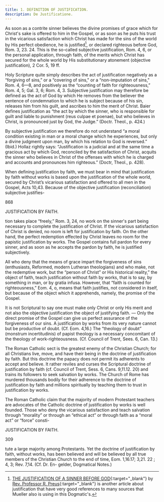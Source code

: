 ```yaml
---
title: 1. DEFINITION OF JUSTIFICATION.
description: De Justificatione.
---
```


As soon as a contrite sinner believes the divine promises of grace which for Christ's sake is offered to him in the Gospel, or as soon as he puts his trust in the vicarious satisfaction which Christ has made for the sins of the world by His perfect obedience, he is justified[^1], or declared righteous before God, Rom. 3, 23. 24. This is the so-called subjective justification, Rom. 4, 6, or the personal application, through faith, of the merits which Christ has secured for the whole world by His substitutionary atonement (objective justification), 2 Cor. 5, 19 ff.

Holy Scripture quite simply describes the act of justification negatively as a “forgiving of sins,” or a “covering of sins," or a “non-imputation of sins," Rom. 4, 6—8, and positively as the “counting of faith for righteousness,” Rom. 4, 5; Gal. 3, 6; Rom. 4, 3. Subjective justification may therefore be defined as the act of God by which He removes from the believer the sentence of condemnation to which he is subject because of his sin, releases him from his guilt, and ascribes to him the merit of Christ. Baier defines justification as “the act by which the sinner, who is responsible for guilt and liable to punishment (reus culpae et poenae), but who believes in Christ, is pronounced just by God, the Judge.” (Doctr. Theol., p. 424.) 

By subjective justification we therefore do not understand “a moral condition existing in man or a moral change which he experiences, but only a divine judgment upon man, by which his relation to God is reversed.” (Ibid.) Hollaz rightly says: “Justification is a judicial and at the same time a gracious act by which God, reconciled by the satisfaction of Christ, acquits the sinner who believes in Christ of the offenses with which he is charged and accounts and pronounces him righteous.” (Doctr, Theol., p. 428). 

When defining justification by faith, we must bear in mind that justification by faith without works is based upon the justification of the whole world, secured by Christ’s vicarious satisfaction and offered to all men in the Gospel, Acts 10,43. Because of the objective justification (reconciliation) subjective justifies- 



868 


JUSTIFICATION BY FAITH. 


tion takes place “freely,” Rom. 3, 24, no work on the sinner's part being necessary to complete the justification of Christ. If the vicarious satisfaction of Christ is denied, no room is left for justification by faith. On the other hand, the perfect redemption effected by Christ leaves no room for the papistic justification by works. The Gospel contains full pardon for every sinner, and as soon as he accepts the pardon by faith, he is justified subjectively. 

All who deny that the means of grace impart the forgiveness of sins (enthusiasts, Reformed, modern Lutheran theologians) and who make, not the redemptive work, but the “person of Christ” or His historical reality,” the object of faith, teach justification without faith by works, that is to say, by something in man, or by gratia infusa. However, that “faith is counted for righteousness,” Eom. 4, o, means that faith justifies, not considered in itself, but because of the object which it apprehends, namely, the promise of the Gospel. 

It is not Scriptural to say one must make only Christ or only His merit and not also the objective justification the object of justifying faith. — Only the direct promise of the Gospel can give us perfect assurance of the forgiveness of our sins. A justification by works from its very nature cannot but be productive of doubt. (Cf. Eom. 4,16.) The “theology of doubt” (monstrum incertitudinis) of papist theology is a necessary concomitant of the theology of work-righteousness. (Cf. Council of Trent, Sees. 6, Can. 13.) 

The Roman Catholic sect is the greatest enemy of the Christian Church; for all Christians live, move, and have their being in the doctrine of justification by faith. But this doctrine the papacy does not permit its adherents to accept and believe. It rather reviles and curses the Scriptural doctrine of justification by faith (cf. Council of Trent, Sess. 6, Cans. 9,11.12. 20) and trains its followers to seek salvation by works. The Church of Rome has murdered thousands bodily for their adherence to the doctrine of justification by faith and millions spiritually by teaching them to trust in justification by works. 

The Roman Catholic claim that the majority of modern Protestant teachers are advocates of the Catholic doctrine of justification by works is well founded. Those who deny the vicarious satisfaction and teach salvation through “morality” or through an “ethical act” or through faith as a “moral act” or “force” consti- 



JUSTIFICATION BY FAITH. 


309 


tute a large majority among Protestants. Yet the doctrine of justification by faith, without works, has been believed and will be believed by all true members of the Christian Church to the end of time, Eom. 1,16.17; 3,21. 22 ; 4, 3; Rev. 7,14. (Cf. Dr. En- gelder, Dogmatical Notes.) 

[^1]: [THE JUSTIFICATION OF A SINNER BEFORE GOD](http://www.christforus.org/Papers/Content/Justification%20of%20a%20Sinner%20before%20God.pdf){:target="_blank"} by [Rev. Professor R. Preus](https://concordiahistoricalinstitute.org/m-0016/){:target="_blank"} is another article about justification that have very good references to many sources that Mueller also is using in this Dogmatic's.